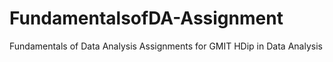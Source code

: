 # FundamentalsofDA-Assignment
Fundamentals of Data Analysis Assignments for GMIT HDip in Data Analysis

